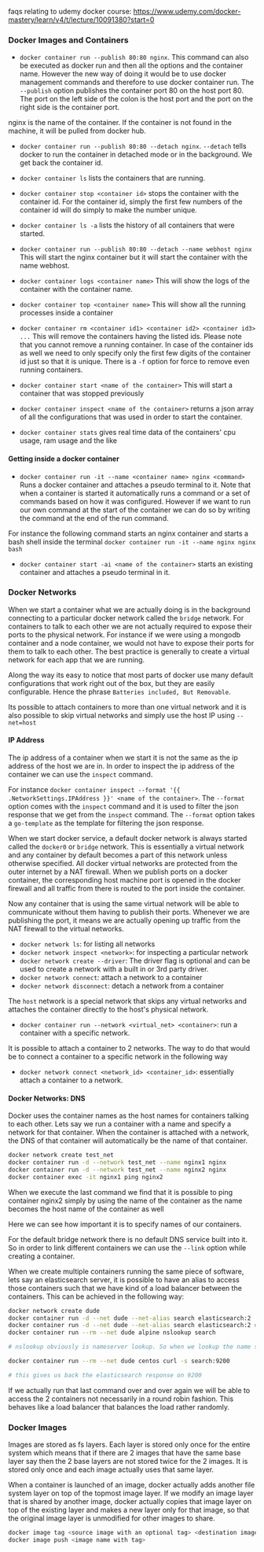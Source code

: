 faqs relating to udemy docker course: https://www.udemy.com/docker-mastery/learn/v4/t/lecture/10091380?start=0

### Docker Images and Containers

- `docker container run --publish 80:80 nginx`. 
This command can also be executed as docker run and then all the options and the container name. However the new way of doing it would be to use docker management commands and therefore to use docker container run. The `--publish` option publishes the container port 80 on the host port 80. The port on the left side of the colon is the host port and the port on the right side is the container port.

nginx is the name of the container. If the container is not found in the machine, it will be pulled from docker hub.

- `docker container run --publish 80:80 --detach nginx`.
`--detach` tells docker to run the container in detached mode or in the background. We get back the container id.

- `docker container ls` lists the containers that are running.

- `docker container stop <container id>` stops the container with the container id. For the container id, simply the first few numbers of the container id will do simply to make the number unique.

- `docker container ls -a` lists the history of all containers that were started. 

- `docker container run --publish 80:80 --detach --name webhost nginx` This will start the nginx container but it will start the container with the name webhost.

- `docker container logs <container name>` This will show the logs of the container with the container name.

- `docker container top <container name>` This will show all the running processes inside a container  

- `docker container rm <container id1> <container id2> <container id3> ...` This will remove the containers having the listed ids. Please note that you cannot remove a running container. In case of the container ids as well we need to only specify only the first few digits of the container id just so that it is unique. There is a `-f` option for force to remove even running containers. 

- `docker container start <name of the container>` This will start a container that was stopped previously

- `docker container inspect <name of the container>` returns a json array of all the configurations that was used in order to start the container.

- `docker container stats` gives real time data of the containers' cpu usage, ram usage and the like

#### Getting inside a docker container

- `docker container run -it --name <container name> nginx <command>` Runs a docker container and attaches a pseudo terminal to it. Note that when a container is started it automatically runs a command or a set of commands based on how it was configured. However if we want to run our own command at the start of the container we can do so by writing the command at the end of the run command. 

For instance the following command starts an nginx container and starts a bash shell inside the terminal `docker container run -it --name nginx nginx bash`

- `docker container start -ai <name of the container>` starts an existing container and attaches a pseudo terminal in it. 

### Docker Networks

When we start a container what we are actually doing is in the background connecting to a particular docker network called the `bridge` network. For containers to talk to each other we are not actually required to expose their ports to the physical network. For instance if we were using a mongodb container and a node container, we would not have to expose their ports for them to talk to each other. The best practice is generally to create a virtual network for each app that we are running. 

Along the way its easy to notice that most parts of docker use many default configurations that work right out of the box, but they are easily configurable. Hence the phrase `Batteries included, But Removable`. 

Its possible to attach containers to more than one virtual network and it is also possible to skip virtual networks and simply use the host IP using `--net=host`   

#### IP Address
 
The ip address of a container when we start it is not the same as the ip address of the host we are in. In order to inspect the ip address of the container we can use the `inspect` command.

For instance `docker container inspect --format '{{ .NetworkSettings.IPAddress }}' <name of the container>`. The `--format` option comes with the `inspect` command and it is used to filter the json response that we get from the `inspect` command. The `--format` option takes a `go-template` as the template for filtering the json response. 

When we start docker service, a default docker network is always started called the `docker0` or `bridge` network. This is essentially a virtual network and any container by default becomes a part of this network unless otherwise specified. All docker virtual networks are protected from the outer internet by a NAT firewall. When we publish ports on a docker container, the corresponding host machine port is opened in the docker firewall and all traffic from there is routed to the port inside the container. 

Now any container that is using the same virtual network will be able to communicate without them having to publish their ports. Whenever we are publishing the port, it means we are actually opening up traffic from the NAT firewall to the virtual networks.

- `docker network ls`: for listing all networks
- `docker network inspect <network>`: for inspecting a particular network
- `docker network create --driver`: The driver flag is optional and can be used to create a network with a built in or 3rd party driver.
- `docker network connect`: attach a network to a container
- `docker network disconnect`: detach a network from a container

The `host` network is a special network that skips any virtual networks and attaches the container directly to the host's physical network. 

- `docker container run --network <virtual_net> <container>`: run a container with a specific network. 

It is possible to attach a container to 2 networks. The way to do that would be to connect a container to a specific network in the following way

- `docker network connect <network_id> <container_id>`: essentially attach a container to a network. 

#### Docker Networks: DNS

Docker uses the container names as the host names for containers talking to each other. Lets say we run a container with a name and specify a network for that container. When the container is attached with a network, the DNS of that container will automatically be the name of that container. 

```bash
docker network create test_net
docker container run -d --network test_net --name nginx1 nginx
docker container run -d --network test_net --name nginx2 nginx
docker container exec -it nginx1 ping nginx2
```
When we execute the last command we find that it is possible to ping container nginx2 simply by using the name of the container as the name becomes the host name of the container as well

Here we can see how important it is to specify names of our containers. 

For the default bridge network there is no default DNS service built into it. So in order to link different containers we can use the `--link` option while creating a container.

When we create multiple containers running the same piece of software, lets say an elasticsearch server, it is possible to have an alias to access those containers such that we have kind of a load balancer between the containers. This can be achieved in the following way:

```bash
docker network create dude
docker container run -d --net dude --net-alias search elasticsearch:2 
docker container run -d --net dude --net-alias search elasticsearch:2 # 2 containers started with the same alias
docker container run --rm --net dude alpine nslookup search

# nslookup obviously is nameserver lookup. So when we lookup the name search we actually get 2 different container ip addresses

docker container run --rm --net dude centos curl -s search:9200

# this gives us back the elasticsearch response on 9200
```
If we actually run that last command over and over again we will be able to access the 2 containers not necessarily in a round robin fashion. This behaves like a load balancer that balances the load rather randomly.

### Docker Images
 
Images are stored as fs layers. Each layer is stored only once for the entire system which means that if there are 2 images that have the same base layer say then the 2 base layers are not stored twice for the 2 images. It is stored only once and each image actually uses that same layer.

When a container is launched of an image, docker actually adds another file system layer on top of the topmost image layer. If we modify an image layer that is shared by another image, docker actually copies that image layer on top of the existing layer and makes a new layer only for that image, so that the original image layer is unmodified for other images to share. 

```bash
docker image tag <source image with an optional tag> <destination image with an optional tag> # used for tagging images
docker image push <image name with tag>
```

